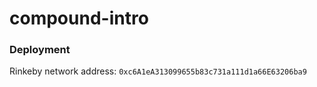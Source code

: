# compound-intro

### Deployment
Rinkeby network address: `0xc6A1eA313099655b83c731a111d1a66E63206ba9`